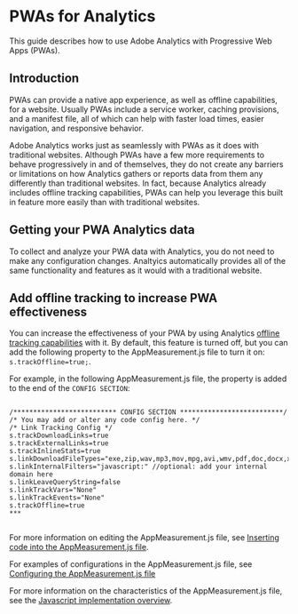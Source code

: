 # PWAs for Analytics

This guide describes how to use Adobe Analytics with Progressive Web Apps (PWAs).

## Introduction

PWAs can provide a native app experience, as well as offline capabilities, for a website. Usually PWAs include a service worker, caching provisions, and a manifest file, all of which can help with faster load times, easier navigation, and responsive behavior. 

Adobe Analytics works just as seamlessly with PWAs as it does with traditional websites. Although PWAs have a few more requirements to behave progressively in and of themselves, they do not create any barriers or limitations on how Analytics gathers or reports data from them any differently than traditional websites. In fact, because Analytics already includes offline tracking capabilities, PWAs can help you leverage this built in feature more easily than with traditional websites.

## Getting your PWA Analytics data

To collect and analyze your PWA data with Analytics, you do not need to  make any configuration changes. Analtyics automatically provides all of the same functionality and features as it would with a traditional website.

## Add offline tracking to increase PWA effectiveness

You can increase the effectiveness of your PWA by using Analytics [offline tracking capabilities](https://docs.adobe.com/content/help/en/analytics/implementation/javascript-implementation/offline-tracking.html) with it. By default, this feature is turned off, but you can add the following property to the AppMeasurement.js file to turn it on: `s.trackOffline=true;`.

For example, in the following AppMeasurement.js file, the property is added to the end of the `CONFIG SECTION`:

```

/************************** CONFIG SECTION **************************/ 
/* You may add or alter any code config here. */ 
/* Link Tracking Config */ 
s.trackDownloadLinks=true 
s.trackExternalLinks=true 
s.trackInlineStats=true 
s.linkDownloadFileTypes="exe,zip,wav,mp3,mov,mpg,avi,wmv,pdf,doc,docx,xls,xlsx,ppt,pptx" 
s.linkInternalFilters="javascript:" //optional: add your internal domain here 
s.linkLeaveQueryString=false 
s.linkTrackVars="None" 
s.linkTrackEvents="None" 
s.trackOffline=true
***
    
```


For more information on editing the AppMeasurement.js file, see [Inserting code into the AppMeasurement.js file](https://docs.adobe.com/content/help/en/analytics/implementation/implement-analytics-with-dtm/analytics-tool/t-appmeasurement-code.html).

For examples of configurations in the AppMeasurement.js file, see [Configuring the AppMeasurement.js file](https://docs.adobe.com/content/help/en/analytics/implementation/javascript-implementation/appmeasure-mjs-pagecode.html#section_042412C29CC249E298F19B2BC2F43CE7)

For more information on the characteristics of the AppMeasurement.js file, see the [Javascript implementation overview](https://docs.adobe.com/content/help/en/analytics/implementation/javascript-implementation/appmeasurement-js/appmeasure-mjs.html). 

